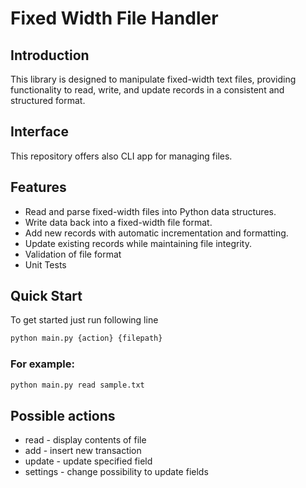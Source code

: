 # Fixed Width File Handler

## Introduction
This library is designed to manipulate fixed-width text files, providing functionality to read, write, and update records in a consistent and structured format.

## Interface
This repository offers also CLI app for managing files.

## Features
- Read and parse fixed-width files into Python data structures.
- Write data back into a fixed-width file format.
- Add new records with automatic incrementation and formatting.
- Update existing records while maintaining file integrity.
- Validation of file format
- Unit Tests
## Quick Start
To get started just run following line

```bash
python main.py {action} {filepath}
```

### For example:
```bash
python main.py read sample.txt
```

## Possible actions
- read - display contents of file
- add - insert new transaction
- update - update specified field
- settings - change possibility to update fields
